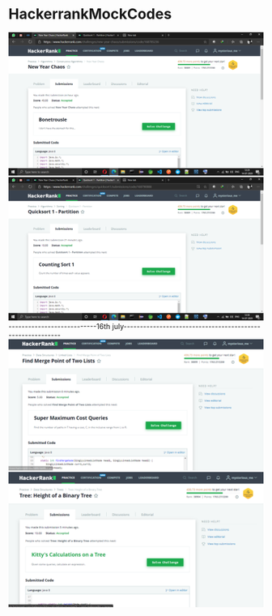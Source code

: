 # HackerrankMockCodes
![NewYearChaos screenshot](https://github.com/t-ion/HackerrankMockCodes/blob/master/New%20year%20chaos.png)
![Quicksort screenshot](https://github.com/t-ion/HackerrankMockCodes/blob/master/Quicksort.png)
---------------------------16th july----------------------------------------------------------
![Find Merge Point of Two Lists](https://github.com/t-ion/HackerrankMockCodes/blob/master/FindMergePointofLinkedlist.png)
![Tree: Height of a Binary Tree](https://github.com/t-ion/HackerrankMockCodes/blob/master/HeightofBinaryTree.png)
